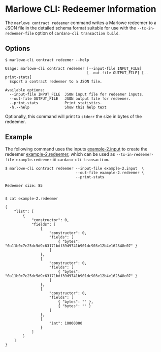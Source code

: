 # Marlowe CLI: Redeemer Information

The `marlowe contract redeemer` command writes a Marlowe redeemer to a JSON file in the detailed schema format suitable for use with the `--tx-in-redeemer-file` option of `cardano-cli transaction build`.


## Options

    $ marlowe-cli contract redeemer --help
    
    Usage: marlowe-cli contract redeemer [--input-file INPUT_FILE] 
                                         [--out-file OUTPUT_FILE] [--print-stats]
      Export a contract redeemer to a JSON file.
    
    Available options:
      --input-file INPUT_FILE  JSON input file for redeemer inputs.
      --out-file OUTPUT_FILE   JSON output file for redeemer.
      --print-stats            Print statistics.
      -h,--help                Show this help text

Optionally, this command will print to `stderr` the size in bytes of the redeemer.


## Example

The following command uses the inputs [example-2.input](example-2.input) to create the redeemer [example-2.redeemer](example-2.redeemer), which can be used as `--tx-in-redeemer-file example.redeemer` in `cardano-cli transaction`.

    $ marlowe-cli contract redeemer --input-file example-2.input  \
                                    --out-file example-2.redeemer \
                                    --print-stats
    
    Redeemer size: 85
    
    
    $ cat example-2.redeemer
    
    {
        "list": [
            {
                "constructor": 0,
                "fields": [
                    {
                        "constructor": 0,
                        "fields": [
                            { "bytes": "0a11b0c7e25dc5d9c63171bdf39d9741b901dc903e12b4e162348e07" }
                        ]
                    },
                    {
                        "constructor": 0,
                        "fields": [
                            { "bytes": "0a11b0c7e25dc5d9c63171bdf39d9741b901dc903e12b4e162348e07" }
                        ]
                    },
                    {
                        "constructor": 0,
                        "fields": [
                            { "bytes": "" },
                            { "bytes": "" }
                        ]
                    },
                    {
                        "int": 10000000
                    }
                ]
            }
        ]
    }
